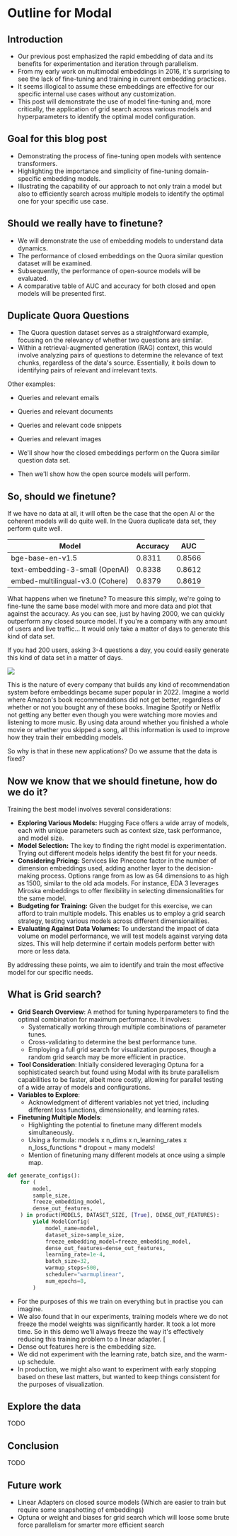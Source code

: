 # Outline for Modal

## Introduction

- Our previous post emphasized the rapid embedding of data and its benefits for experimentation and iteration through parallelism.
- From my early work on multimodal embeddings in 2016, it's surprising to see the lack of fine-tuning and training in current embedding practices.
- It seems illogical to assume these embeddings are effective for our specific internal use cases without any customization.
- This post will demonstrate the use of model fine-tuning and, more critically, the application of grid search across various models and hyperparameters to identify the optimal model configuration.

## Goal for this blog post

- Demonstrating the process of fine-tuning open models with sentence transformers.
- Highlighting the importance and simplicity of fine-tuning domain-specific embedding models.
- Illustrating the capability of our approach to not only train a model but also to efficiently search across multiple models to identify the optimal one for your specific use case.

## Should we really have to finetune?

- We will demonstrate the use of embedding models to understand data dynamics.
- The performance of closed embeddings on the Quora similar question dataset will be examined.
- Subsequently, the performance of open-source models will be evaluated.
- A comparative table of AUC and accuracy for both closed and open models will be presented first.

## Duplicate Quora Questions

- The Quora question dataset serves as a straightforward example, focusing on the relevancy of whether two questions are similar.
- Within a retrieval-augmented generation (RAG) context, this would involve analyzing pairs of questions to determine the relevance of text chunks, regardless of the data's source. Essentially, it boils down to identifying pairs of relevant and irrelevant texts.

Other examples:

- Queries and relevant emails
- Queries and relevant documents
- Queries and relevant code snippets
- Queries and relevant images

- We'll show how the closed embeddings perform on the Quora similar question data set.
- Then we'll show how the open source models will perform.

## So, should we finetune?

If we have no data at all, it will often be the case that the open AI or the coherent models will do quite well. In the Quora duplicate data set, they perform quite well. 

| Model | Accuracy | AUC |
| ----- | -------- | --- |
| bge-base-en-v1.5 | 0.8311 | 0.8566 |
| text-embedding-3-small (OpenAI) | 0.8338 | 0.8612 |
| embed-multilingual-v3.0 (Cohere) | 0.8379 | 0.8619 |

What happens when we finetune? To measure this simply, we're going to fine-tune the same base model with more and more data and plot that against the accuracy. As you can see, just by having 2000, we can quickly outperform any closed source model. If you're a company with any amount of users and live traffic... It would only take a matter of days to generate this kind of data set.

If you had 200 users, asking 3-4 questions a day, you could easily generate this kind of data set in a matter of days.

![](./accuracy_graph.png)

This is the nature of every company that builds any kind of recommendation system before embeddings became super popular in 2022. Imagine a world where Amazon's book recommendations did not get better, regardless of whether or not you bought any of these books. Imagine Spotify or Netflix not getting any better even though you were watching more movies and listening to more music. By using data around whether you finished a whole movie or whether you skipped a song, all this information is used to improve how they train their embedding models. 

So why is that in these new applications? Do we assume that the data is fixed? 


## Now we know that we should finetune, how do we do it?

Training the best model involves several considerations:

- **Exploring Various Models:** Hugging Face offers a wide array of models, each with unique parameters such as context size, task performance, and model size.
- **Model Selection:** The key to finding the right model is experimentation. Trying out different models helps identify the best fit for your needs.
- **Considering Pricing:** Services like Pinecone factor in the number of dimension embeddings used, adding another layer to the decision-making process. Options range from as low as 64 dimensions to as high as 1500, similar to the old ada models. For instance, EDA 3 leverages Miroska embeddings to offer flexibility in selecting dimensionalities for the same model.
- **Budgeting for Training:** Given the budget for this exercise, we can afford to train multiple models. This enables us to employ a grid search strategy, testing various models across different dimensionalities.
- **Evaluating Against Data Volumes:** To understand the impact of data volume on model performance, we will test models against varying data sizes. This will help determine if certain models perform better with more or less data.

By addressing these points, we aim to identify and train the most effective model for our specific needs.

## What is Grid search?

- **Grid Search Overview**: A method for tuning hyperparameters to find the optimal combination for maximum performance. It involves:
  - Systematically working through multiple combinations of parameter tunes.
  - Cross-validating to determine the best performance tune.
  - Employing a full grid search for visualization purposes, though a random grid search may be more efficient in practice.
- **Tool Consideration**: Initially considered leveraging Optuna for a sophisticated search but found using Modal with its brute parallelism capabilities to be faster, albeit more costly, allowing for parallel testing of a wide array of models and configurations.
- **Variables to Explore**:
  - Acknowledgment of different variables not yet tried, including different loss functions, dimensionality, and learning rates.
- **Finetuning Multiple Models**:
  - Highlighting the potential to finetune many different models simultaneously.
  - Using a formula: models x n_dims x n_learning_rates x n_loss_functions \* dropout = many models!
  - Mention of finetuning many different models at once using a simple map.


```python
def generate_configs():
    for (
        model,
        sample_size,
        freeze_embedding_model,
        dense_out_features,
    ) in product(MODELS, DATASET_SIZE, [True], DENSE_OUT_FEATURES):
        yield ModelConfig(
            model_name=model,
            dataset_size=sample_size,
            freeze_embedding_model=freeze_embedding_model,
            dense_out_features=dense_out_features,
            learning_rate=1e-4,
            batch_size=32,
            warmup_steps=500,
            scheduler="warmuplinear",
            num_epochs=8,
        )
```
- For the purposes of this we train on everything but in practise you can imagine.
- We also found that in our experiments, training models where we do not freeze the model weights was significantly harder. It took a lot more time. So in this demo we'll always freeze the way it's effectively reducing this training problem to a linear adapter. [ 
- Dense out features here is the embedding size. 
- We did not experiment with the learning rate, batch size, and the warm-up schedule. 
- In production, we might also want to experiment with early stopping based on these last matters, but wanted to keep things consistent for the purposes of visualization. 

## Explore the data 

TODO

## Conclusion

TODO

## Future work

- Linear Adapters on closed source models (Which are easier to train but require some snapshotting of embeddings)
- Optuna or weight and biases for grid search which will loose some brute force parallelism for smarter more efficient search
